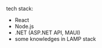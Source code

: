 tech stack:
- React
- Node.js
- .NET (ASP.NET API, MAUI)
- some knowledges in LAMP stack 

<!---
kalive-dev/kalive-dev is a ✨ special ✨ repository because its `README.md` (this file) appears on your GitHub profile.
You can click the Preview link to take a look at your changes.
--->
